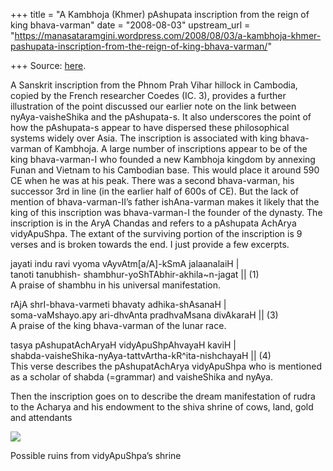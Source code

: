 +++
title = "A Kambhoja (Khmer) pAshupata inscription from the reign of king bhava-varman"
date = "2008-08-03"
upstream_url = "https://manasataramgini.wordpress.com/2008/08/03/a-kambhoja-khmer-pashupata-inscription-from-the-reign-of-king-bhava-varman/"

+++
Source: [here](https://manasataramgini.wordpress.com/2008/08/03/a-kambhoja-khmer-pashupata-inscription-from-the-reign-of-king-bhava-varman/).

A Sanskrit inscription from the Phnom Prah Vihar hillock in Cambodia,
copied by the French researcher Coedes (IC. 3), provides a further
illustration of the point discussed our earlier note on the link between
nyAya-vaisheShika and the pAshupata-s. It also underscores the point of
how the pAshupata-s appear to have dispersed these philosophical systems
widely over Asia. The inscription is associated with king bhava-varman
of Kambhoja. A large number of inscriptions appear to be of the king
bhava-varman-I who founded a new Kambhoja kingdom by annexing Funan and
Vietnam to his Cambodian base. This would place it around 590 CE when he
was at his peak. There was a second bhava-varman, his successor 3rd in
line (in the earlier half of 600s of CE). But the lack of mention of
bhava-varman-II’s father ishAna-varman makes it likely that the king of
this inscription was bhava-varman-I the founder of the dynasty. The
inscription is in the AryA Chandas and refers to a pAshupata AchArya
vidyApuShpa. The extant of the surviving portion of the inscription is 9
verses and is broken towards the end. I just provide a few excerpts.

jayati indu ravi vyoma vAyvAtm\[a/A\]-kSmA jalaanalaiH \|  
tanoti tanubhish- shambhur-yoShTAbhir-akhila\~n-jagat \|\| (1)  
A praise of shambhu in his universal manifestation.

rAjA shrI-bhava-varmeti bhavaty adhika-shAsanaH \|  
soma-vaMshayo.apy ari-dhvAnta pradhvaMsana divAkaraH \|\| (3)  
A praise of the king bhava-varman of the lunar race.

tasya pAshupatAchAryaH vidyApuShpAhvayaH kaviH \|  
shabda-vaisheShika-nyAya-tattvArtha-kR^ita-nishchayaH \|\| (4)  
This verse describes the pAshupatAchArya vidyApuShpa who is mentioned as
a scholar of shabda (=grammar) and vaisheShika and nyAya.

Then the inscription goes on to describe the dream manifestation of
rudra to the Acharya and his endowment to the shiva shrine of cows,
land, gold and attendants

[![](https://i0.wp.com/farm4.static.flickr.com/3113/2729115138_f5cddb2a88_o.jpg)](http://farm4.static.flickr.com/3113/2729115138_f5cddb2a88_o.jpg)

Possible ruins from vidyApuShpa’s shrine

